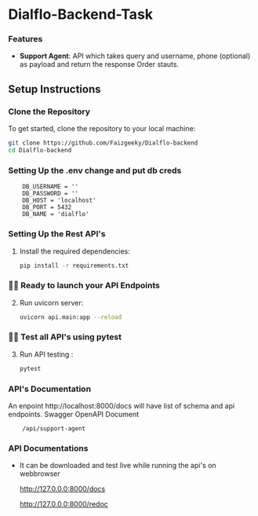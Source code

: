 # Dialflo-Backend-Task

###  Features

- **Support Agent**: API which takes query and username, phone (optional) as payload and return the response Order stauts.



## Setup Instructions

### Clone the Repository

To get started, clone the repository to your local machine:

```sh
git clone https://github.com/Faizgeeky/Dialflo-backend
cd Dialflo-backend
```

### Setting Up the .env change and put db creds

```
    DB_USERNAME = ''
    DB_PASSWORD = ''
    DB_HOST = 'localhost'
    DB_PORT = 5432
    DB_NAME = 'dialflo'
```


### Setting Up the Rest API's


1. Install the required dependencies:
    ```sh
    pip install -r requirements.txt
    ```


###   🚀🚀 Ready to launch your API Endpoints

2. Run uvicorn server:
    ```sh
    uvicorn api.main:app --reload 
    ```

###   🚀🚀 Test all API's using pytest

3. Run API testing :
    ```sh
    pytest 
    ```

   
### API's Documentation

An enpoint http://localhost:8000/docs will have list of schema and api endpoints. Swagger OpenAPI Document

```
    /api/support-agent
```

### API Documentations 

- It can be downloaded and test live while running the api's on webbrowser 

    <!-- API Testing -->
    http://127.0.0.0:8000/docs 

    <!-- API Documentation -->
    http://127.0.0.0:8000/redoc
